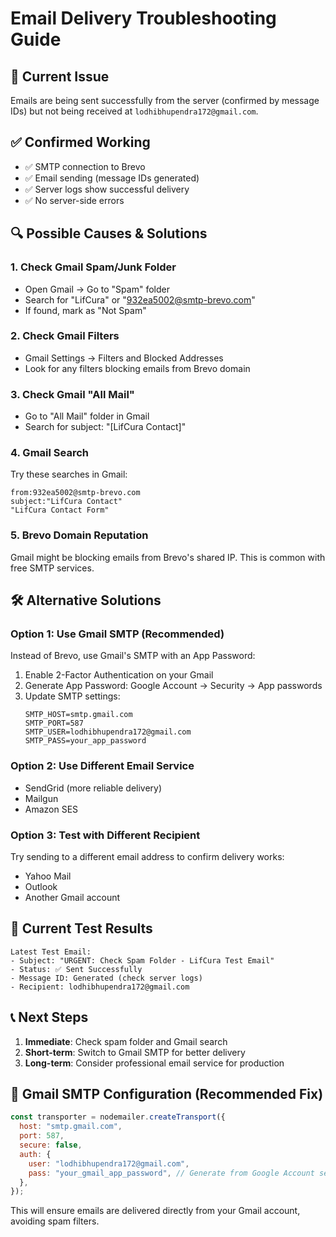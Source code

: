 # Email Delivery Troubleshooting Guide

## 🚨 Current Issue
Emails are being sent successfully from the server (confirmed by message IDs) but not being received at `lodhibhupendra172@gmail.com`.

## ✅ Confirmed Working
- ✅ SMTP connection to Brevo
- ✅ Email sending (message IDs generated)
- ✅ Server logs show successful delivery
- ✅ No server-side errors

## 🔍 Possible Causes & Solutions

### 1. **Check Gmail Spam/Junk Folder**
- Open Gmail → Go to "Spam" folder
- Search for "LifCura" or "932ea5002@smtp-brevo.com"
- If found, mark as "Not Spam"

### 2. **Check Gmail Filters**
- Gmail Settings → Filters and Blocked Addresses
- Look for any filters blocking emails from Brevo domain

### 3. **Check Gmail "All Mail"**
- Go to "All Mail" folder in Gmail
- Search for subject: "[LifCura Contact]"

### 4. **Gmail Search**
Try these searches in Gmail:
```
from:932ea5002@smtp-brevo.com
subject:"LifCura Contact"
"LifCura Contact Form"
```

### 5. **Brevo Domain Reputation**
Gmail might be blocking emails from Brevo's shared IP. This is common with free SMTP services.

## 🛠️ Alternative Solutions

### Option 1: Use Gmail SMTP (Recommended)
Instead of Brevo, use Gmail's SMTP with an App Password:

1. Enable 2-Factor Authentication on your Gmail
2. Generate App Password: Google Account → Security → App passwords
3. Update SMTP settings:
   ```
   SMTP_HOST=smtp.gmail.com
   SMTP_PORT=587
   SMTP_USER=lodhibhupendra172@gmail.com
   SMTP_PASS=your_app_password
   ```

### Option 2: Use Different Email Service
- SendGrid (more reliable delivery)
- Mailgun
- Amazon SES

### Option 3: Test with Different Recipient
Try sending to a different email address to confirm delivery works:
- Yahoo Mail
- Outlook
- Another Gmail account

## 🧪 Current Test Results
```
Latest Test Email:
- Subject: "URGENT: Check Spam Folder - LifCura Test Email"
- Status: ✅ Sent Successfully
- Message ID: Generated (check server logs)
- Recipient: lodhibhupendra172@gmail.com
```

## 📞 Next Steps
1. **Immediate**: Check spam folder and Gmail search
2. **Short-term**: Switch to Gmail SMTP for better delivery
3. **Long-term**: Consider professional email service for production

## 🔧 Gmail SMTP Configuration (Recommended Fix)
```javascript
const transporter = nodemailer.createTransport({
  host: "smtp.gmail.com",
  port: 587,
  secure: false,
  auth: {
    user: "lodhibhupendra172@gmail.com",
    pass: "your_gmail_app_password", // Generate from Google Account settings
  },
});
```

This will ensure emails are delivered directly from your Gmail account, avoiding spam filters.